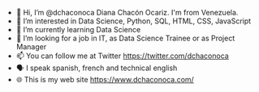- 👋 Hi, I’m @dchaconoca Diana Chacón Ocariz. I'm from Venezuela.
- 👀 I’m interested in Data Science, Python, SQL, HTML, CSS, JavaScript
- 🌱 I’m currently learning Data Science
- 💞️ I’m looking for a job in IT, as Data Science Trainee or as Project Manager 
- 📫 You can follow me at Twitter https://twitter.com/dchaconoca
- 🗣 I speak spanish, french and technical english
- :globe_with_meridians: This is my web site https://www.dchaconoca.com/

